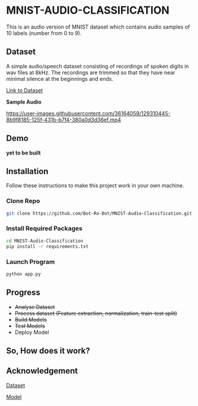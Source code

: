 # MNIST-AUDIO-CLASSIFICATION

This is an audio version of MNIST dataset which contains audio samples of 10 labels (number from 0 to 9).

## Dataset

A simple audio/speech dataset consisting of recordings of spoken digits in wav files at 8kHz. The recordings are trimmed so that they have near minimal silence at the beginnings and ends.

[Link to Dataset](https://github.com/Jakobovski/free-spoken-digit-dataset)

**Sample Audio**

https://user-images.githubusercontent.com/36164059/129310445-8b9f8185-125f-431b-b7f4-380a0d3d36ef.mp4


## Demo
**yet to be built**


## Installation
Follow these instructions to make this project work in your own machine.


### Clone Repo
```bash
git clone https://github.com/Bot-Ro-Bot/MNIST-Audio-Classification.git
```

### Install Required Packages
```bash
cd MNIST-Audio-Classification
pip install -r requirements.txt
```

### Launch Program
```bash
python app.py
```

## Progress
* ~~Analyse Dataset~~
* ~~Process dataset (Feature extraction, normalization, train-test split)~~
* ~~Build Models~~
* ~~Test Models~~
* Deploy Model


## So, How does it work?


## Acknowledgement
[Dataset](https://github.com/Jakobovski)

[Model](https://github.com/musikalkemist)
